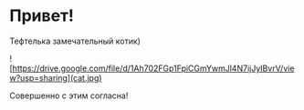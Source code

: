 # Привет!

Тефтелька замечательный котик)

![https://drive.google.com/file/d/1Ah702FGp1FpiCGmYwmJl4N7ijJyIBvrV/view?usp=sharing](cat.jpg)

Совершенно с этим согласна!
